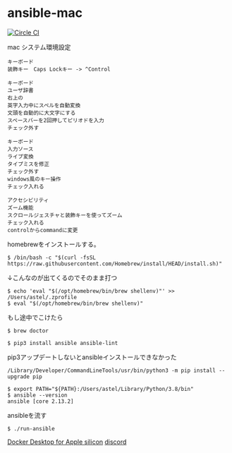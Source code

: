 # ansible-mac

[![Circle CI](https://circleci.com/gh/astail/ansible-mac/tree/master.svg?style=svg)](https://circleci.com/gh/astail/ansible-mac/tree/master)

mac システム環境設定

```
キーボード
装飾キー　Caps Lockキー -> ^Control
```

```
キーボード
ユーザ辞書
右上の
英字入力中にスペルを自動変換
文頭を自動的に大文字にする
スペースバーを2回押してピリオドを入力
チェック外す
```

```
キーボード
入力ソース
ライブ変換
タイプミスを修正
チェック外す
windows風のキー操作
チェック入れる
```

```
アクセシビリティ
ズーム機能
スクロールジェスチャと装飾キーを使ってズーム
チェック入れる
controlからcommandに変更
```

homebrewをインストールする。

```
$ /bin/bash -c "$(curl -fsSL https://raw.githubusercontent.com/Homebrew/install/HEAD/install.sh)"
```
↓こんなのが出てくるのでそのまま打つ
```
$ echo 'eval "$(/opt/homebrew/bin/brew shellenv)"' >> /Users/astel/.zprofile
$ eval "$(/opt/homebrew/bin/brew shellenv)"
```
もし途中でこけたら
```
$ brew doctor
```



```
$ pip3 install ansible ansible-lint
```

pip3アップデートしないとansibleインストールできなかった
```
/Library/Developer/CommandLineTools/usr/bin/python3 -m pip install --upgrade pip
```

```
$ export PATH="${PATH}:/Users/astel/Library/Python/3.8/bin"
$ ansible --version
ansible [core 2.13.2]
```


ansibleを流す

```
$ ./run-ansible
```

[Docker Desktop for Apple silicon](https://docs.docker.com/desktop/mac/apple-silicon/)
[discord](https://discord.com/)
